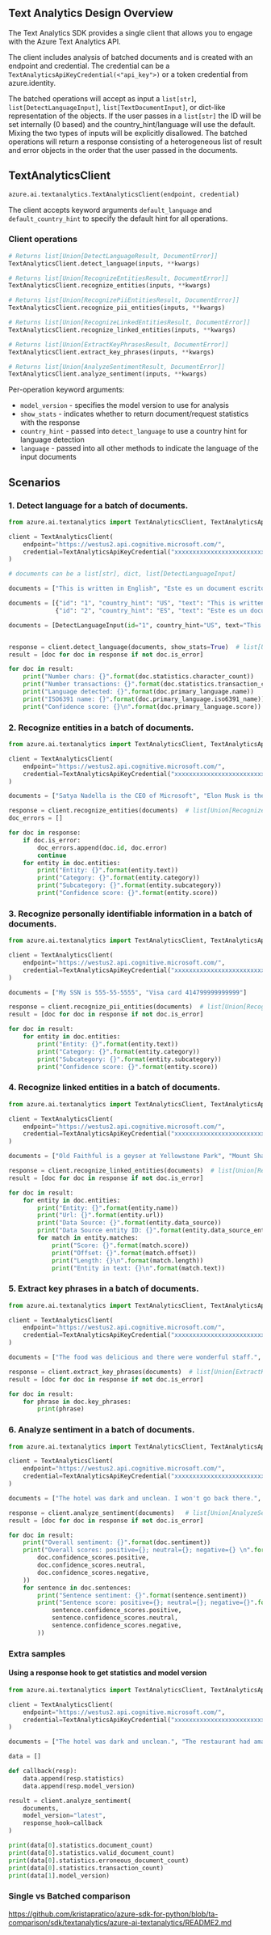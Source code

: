 
## Text Analytics Design Overview

The Text Analytics SDK provides a single client that allows you to engage with the Azure Text Analytics API.

The client includes analysis of batched documents and is created with an endpoint and credential. 
The credential can be a `TextAnalyticsApiKeyCredential(<"api_key">)` or a token credential from azure.identity.

The batched operations will accept as input a `list[str]`, `list[DetectLanguageInput]`, 
`list[TextDocumentInput]`, or dict-like representation of the objects. If the user passes in a `list[str]` the ID 
will be set internally (0 based) and the country_hint/language will use the default. Mixing the two types of inputs 
will be explicitly disallowed. The batched operations will return a response consisting of a heterogeneous list of 
result and error objects in the order that the user passed in the documents.


## TextAnalyticsClient
```python
azure.ai.textanalytics.TextAnalyticsClient(endpoint, credential)
```

The client accepts keyword arguments `default_language` and `default_country_hint` to specify the default
hint for all operations.

### Client operations

```python
# Returns list[Union[DetectLanguageResult, DocumentError]]
TextAnalyticsClient.detect_language(inputs, **kwargs)

# Returns list[Union[RecognizeEntitiesResult, DocumentError]]
TextAnalyticsClient.recognize_entities(inputs, **kwargs)

# Returns list[Union[RecognizePiiEntitiesResult, DocumentError]]
TextAnalyticsClient.recognize_pii_entities(inputs, **kwargs)

# Returns list[Union[RecognizeLinkedEntitiesResult, DocumentError]]
TextAnalyticsClient.recognize_linked_entities(inputs, **kwargs)

# Returns list[Union[ExtractKeyPhrasesResult, DocumentError]]
TextAnalyticsClient.extract_key_phrases(inputs, **kwargs)

# Returns list[Union[AnalyzeSentimentResult, DocumentError]]
TextAnalyticsClient.analyze_sentiment(inputs, **kwargs)
```

Per-operation keyword arguments:

* `model_version` - specifies the model version to use for analysis
* `show_stats` - indicates whether to return document/request statistics with the response
* `country_hint` - passed into `detect_language` to use a country hint for language detection
* `language` - passed into all other methods to indicate the language of the input documents

## Scenarios

### 1. Detect language for a batch of documents.
```python
from azure.ai.textanalytics import TextAnalyticsClient, TextAnalyticsApiKeyCredential

client = TextAnalyticsClient(
    endpoint="https://westus2.api.cognitive.microsoft.com/",
    credential=TextAnalyticsApiKeyCredential("xxxxxxxxxxxxxxxxxxxxxxxxxxxxxxxx"),
)

# documents can be a list[str], dict, list[DetectLanguageInput]

documents = ["This is written in English", "Este es un document escrito en Español."]

documents = [{"id": "1", "country_hint": "US", "text": "This is written in English"}, 
             {"id": "2", "country_hint": "ES", "text": "Este es un document escrito en Español."}]

documents = [DetectLanguageInput(id="1", country_hint="US", text="This is written in English")]


response = client.detect_language(documents, show_stats=True)  # list[Union[DetectLanguageResult, DocumentError]]
result = [doc for doc in response if not doc.is_error]

for doc in result:
    print("Number chars: {}".format(doc.statistics.character_count))
    print("Number transactions: {}".format(doc.statistics.transaction_count))
    print("Language detected: {}".format(doc.primary_language.name))
    print("ISO6391 name: {}".format(doc.primary_language.iso6391_name))
    print("Confidence score: {}\n".format(doc.primary_language.score))
```

### 2. Recognize entities in a batch of documents.
```python
from azure.ai.textanalytics import TextAnalyticsClient, TextAnalyticsApiKeyCredential

client = TextAnalyticsClient(
    endpoint="https://westus2.api.cognitive.microsoft.com/",
    credential=TextAnalyticsApiKeyCredential("xxxxxxxxxxxxxxxxxxxxxxxxxxxxxxxx"),
)

documents = ["Satya Nadella is the CEO of Microsoft", "Elon Musk is the CEO of SpaceX and Tesla."]

response = client.recognize_entities(documents)  # list[Union[RecognizeEntitiesResult, DocumentError]]
doc_errors = []

for doc in response:
    if doc.is_error:
        doc_errors.append(doc.id, doc.error)
        continue
    for entity in doc.entities:
        print("Entity: {}".format(entity.text))
        print("Category: {}".format(entity.category))
        print("Subcategory: {}".format(entity.subcategory))
        print("Confidence score: {}".format(entity.score))
```

### 3. Recognize personally identifiable information in a batch of documents.
```python
from azure.ai.textanalytics import TextAnalyticsClient, TextAnalyticsApiKeyCredential

client = TextAnalyticsClient(
    endpoint="https://westus2.api.cognitive.microsoft.com/",
    credential=TextAnalyticsApiKeyCredential("xxxxxxxxxxxxxxxxxxxxxxxxxxxxxxxx"),
)

documents = ["My SSN is 555-55-5555", "Visa card 414799999999999"]

response = client.recognize_pii_entities(documents)  # list[Union[RecognizePiiEntitiesResult, DocumentError]]
result = [doc for doc in response if not doc.is_error]

for doc in result:
    for entity in doc.entities:
        print("Entity: {}".format(entity.text))
        print("Category: {}".format(entity.category))
        print("Subcategory: {}".format(entity.subcategory))
        print("Confidence score: {}".format(entity.score))
```

### 4. Recognize linked entities in a batch of documents.
```python
from azure.ai.textanalytics import TextAnalyticsClient, TextAnalyticsApiKeyCredential

client = TextAnalyticsClient(
    endpoint="https://westus2.api.cognitive.microsoft.com/",
    credential=TextAnalyticsApiKeyCredential("xxxxxxxxxxxxxxxxxxxxxxxxxxxxxxxx"),
)

documents = ["Old Faithful is a geyser at Yellowstone Park", "Mount Shasta has lenticular clouds."]

response = client.recognize_linked_entities(documents)  # list[Union[RecognizeLinkedEntitiesResult, DocumentError]]
result = [doc for doc in response if not doc.is_error]

for doc in result:
    for entity in doc.entities:
        print("Entity: {}".format(entity.name))
        print("Url: {}".format(entity.url))
        print("Data Source: {}".format(entity.data_source))
        print("Data Source entity ID: {}".format(entity.data_source_entity_id))
        for match in entity.matches:
            print("Score: {}".format(match.score))
            print("Offset: {}".format(match.offset))
            print("Length: {}\n".format(match.length))
            print("Entity in text: {}\n".format(match.text))
```

### 5. Extract key phrases in a batch of documents.
```python
from azure.ai.textanalytics import TextAnalyticsClient, TextAnalyticsApiKeyCredential

client = TextAnalyticsClient(
    endpoint="https://westus2.api.cognitive.microsoft.com/",
    credential=TextAnalyticsApiKeyCredential("xxxxxxxxxxxxxxxxxxxxxxxxxxxxxxxx"),
)

documents = ["The food was delicious and there were wonderful staff.", "The pitot tube is used to measure airspeed."]

response = client.extract_key_phrases(documents)  # list[Union[ExtractKeyPhrasesResult, DocumentError]]
result = [doc for doc in response if not doc.is_error]

for doc in result:
    for phrase in doc.key_phrases:
        print(phrase)
```

### 6. Analyze sentiment in a batch of documents.
```python
from azure.ai.textanalytics import TextAnalyticsClient, TextAnalyticsApiKeyCredential

client = TextAnalyticsClient(
    endpoint="https://westus2.api.cognitive.microsoft.com/",
    credential=TextAnalyticsApiKeyCredential("xxxxxxxxxxxxxxxxxxxxxxxxxxxxxxxx"),
)

documents = ["The hotel was dark and unclean. I won't go back there.", "The restaurant had amazing gnocci. Yummy!"]

response = client.analyze_sentiment(documents)   # list[Union[AnalyzeSentimentResult, DocumentError]]
result = [doc for doc in response if not doc.is_error]

for doc in result:
    print("Overall sentiment: {}".format(doc.sentiment))
    print("Overall scores: positive={}; neutral={}; negative={} \n".format(
        doc.confidence_scores.positive,
        doc.confidence_scores.neutral,
        doc.confidence_scores.negative,
    ))
    for sentence in doc.sentences:
        print("Sentence sentiment: {}".format(sentence.sentiment))
        print("Sentence score: positive={}; neutral={}; negative={}".format(
            sentence.confidence_scores.positive,
            sentence.confidence_scores.neutral,
            sentence.confidence_scores.negative,
        ))
```








### Extra samples

#### Using a response hook to get statistics and model version
```python
from azure.ai.textanalytics import TextAnalyticsClient, TextAnalyticsApiKeyCredential

client = TextAnalyticsClient(
    endpoint="https://westus2.api.cognitive.microsoft.com/",
    credential=TextAnalyticsApiKeyCredential("xxxxxxxxxxxxxxxxxxxxxxxxxxxxxxxx"),
)

documents = ["The hotel was dark and unclean.", "The restaurant had amazing gnocci."]

data = []

def callback(resp):
    data.append(resp.statistics)
    data.append(resp.model_version)

result = client.analyze_sentiment(
    documents,
    model_version="latest",
    response_hook=callback
)

print(data[0].statistics.document_count)
print(data[0].statistics.valid_document_count)
print(data[0].statistics.erroneous_document_count)
print(data[0].statistics.transaction_count)
print(data[1].model_version)
```

### Single vs Batched comparison
https://github.com/kristapratico/azure-sdk-for-python/blob/ta-comparison/sdk/textanalytics/azure-ai-textanalytics/README2.md